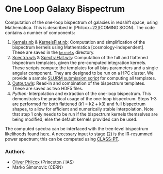 # One Loop Galaxy Bispectrum
Computation of the one-loop bispectrum of galaxies in redshift space, using Mathematica. This is described in [Philcox+22](COMING SOON). The code contains a number of components:
1. [Kernels.nb](Kernels.nb) \& [KernelsFlat.nb](KernelsFlat.nb): Computation and simplification of the bispectrum kernels using Mathematica [cosmology-independent]. These are saved in the [```kernels```](kernels/) directory.
2. [Spectra.wls](Spectra.wls) \& [SpectraFlat.wls](SpectraFlat.wls): Computation of the full and flattened bispectrum templates, given the pre-computed integration kernels. These scripts compute the templates for all bias parameters and a single angular component. They are designed to be run on a HPC cluster. We provide a sample [SLURM submission script](ComputeSpectra.slurm) for computing all templates.
3. [Output.wls](Output.wls): Read-in and combination of the bispectrum templates. These are saved as two HDF5 files.
4. *Python:* Interpolation and extraction of the one-loop bispectrum. This demonstrates the practical usage of the one-loop bispectrum.
Steps 1-3 are performed for both flattened (k1 = k2 + k3) and full bispectrum shapes, to allow for efficient and numerically stable interpolation. Note that step 1 only needs to be run if the bispectrum kernels themselves are being modified, else the default kernels provided can be used.

The computed spectra can be interfaced with the tree-level bispectrum likelihoods found [here](https://github.com/oliverphilcox/full_shape_likelihoods). A necessary input to stage (2) is the IR-resummed power spectrum; this can be computed using [CLASS-PT](https://github.com/michalychforever/CLASS-PT).

### Authors
- [Oliver Philcox](mailto:ohep2@cantab.ac.uk) (Princeton / IAS) 
- Marko Simonovic (CERN)
